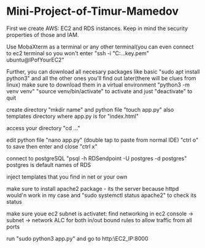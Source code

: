 # Mini-Project-of-Timur-Mamedov

First we create AWS: EC2 and RDS instances. Keep in mind the security properties of those and IAM.  

Use MobaXterm as a terminal or any other terminal(you can even connect to ec2 terminal so you won't enter "ssh -i "C:\...key.pem" ubuntu@IPofYourEC2"

Further, you can download all necesary packages like basic "sudo apt install python3" and all the other ones you'll find out later(there will be clues from linux)
make sure to download them in a virtual environment 
"python3 -m venv venv"
"source venv/bin/activate" to activate and just "deactivate" to quit

create directory "mkdir name" and python file "touch app.py" 
also templates directory where app.py is for "index.html"

access your directory "cd ..."

edit python file "nano app.py" (double tap to paste from normal IDE) "ctrl o" to save then enter and close "ctrl x"

connect to postgreSQL "psql -h RDSendpoint -U postgres -d postgres" postgres is default names of RDS

inject templates that you find in net or your own

make sure to install apache2 package - its the server because httpd would'n work in my case and "sudo systemctl status apache2" to check its status

make sure youe ec2 subnet is activatet: find networking in ec2 console -> subnet -> network ALC for both in/out bound rules to allow traffic from all ports

run "sudo python3 app.py" and go to http:\\EC2_IP:8000




